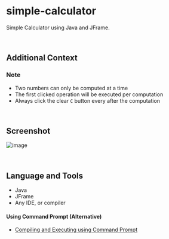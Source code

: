 # simple-calculator

Simple Calculator using Java and JFrame.

<br>

## Additional Context

### Note

- Two numbers can only be computed at a time
- The first clicked operation will be executed per computation
- Always click the clear `C` button every after the computation

<br>

## Screenshot

![image](https://user-images.githubusercontent.com/84888155/124604480-8eaf0a80-de9d-11eb-9bf0-daa40167519c.png)

<br>

## Language and Tools

- Java
- JFrame
- Any IDE, or compiler

#### Using Command Prompt (Alternative)

- <a href="https://github.com/rynrsts/simple-calculator/blob/main/command-prompt.md">Compiling and Executing using Command Prompt</a>
